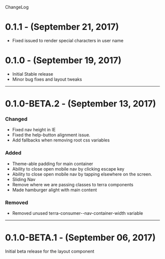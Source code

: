 ChangeLog
# 0.1.1 - (September 21, 2017)
- Fixed issued to render special characters in user name

# 0.1.0 - (September 19, 2017)
- Initial Stable release
- Minor bug fixes and layout tweaks
-----------------

# 0.1.0-BETA.2 - (September 13, 2017)

### Changed
- Fixed nav height in IE
- Fixed the help-button alignment issue.
- Add fallbacks when removing root css variables

### Added
- Theme-able padding for main container
- Ability to close open mobile nav by clicking escape key
- Ability to close open mobile nav by tapping elsewhere on the screen.
- Sliding Nav
- Remove where we are passing classes to terra components
- Made hamburger alight with main content

### Removed
- Removed unused terra-consumer--nav-container-width variable

-----------------


# 0.1.0-BETA.1 - (September 06, 2017)

Initial beta release for the layout component
